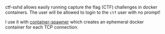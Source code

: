 ctf-sshd allows easily running capture the flag (CTF) challenges in docker containers. The user will be allowed to login to the `ctf` user with no prompt!

I use it with [container-spawner](https://github.com/gartnera/container-spawner) which creates an ephemeral docker container for each TCP connection.